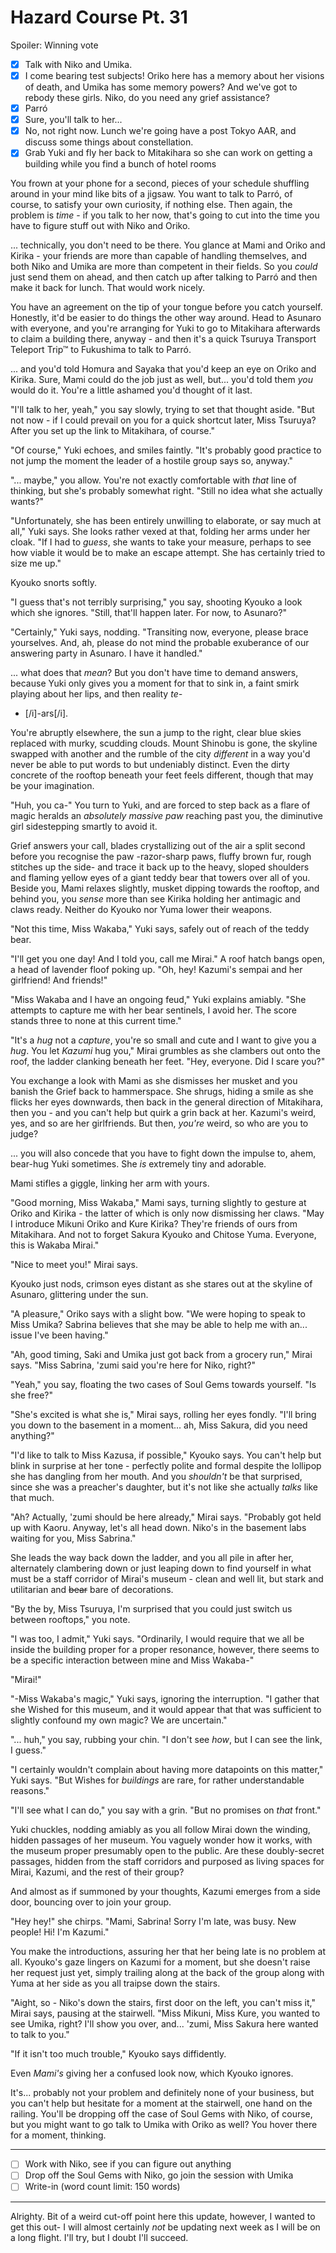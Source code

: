 # Hazard Course Pt. 31

Spoiler: Winning vote

- [x] Talk with Niko and Umika.
- [x] I come bearing test subjects! Oriko here has a memory about her visions of death, and Umika has some memory powers? And we've got to rebody these girls. Niko, do you need any grief assistance?
- [x] Parró
- [x] Sure, you'll talk to her...
- [x] No, not right now. Lunch we're going have a post Tokyo AAR, and discuss some things about constellation.
- [x] Grab Yuki and fly her back to Mitakihara so she can work on getting a building while you find a bunch of hotel rooms

You frown at your phone for a second, pieces of your schedule shuffling around in your mind like bits of a jigsaw. You want to talk to Parró, of course, to satisfy your own curiosity, if nothing else. Then again, the problem is *time* - if you talk to her now, that's going to cut into the time you have to figure stuff out with Niko and Oriko.

... technically, you don't need to be there. You glance at Mami and Oriko and Kirika - your friends are more than capable of handling themselves, and both Niko and Umika are more than competent in their fields. So you *could* just send them on ahead, and then catch up after talking to Parró and then make it back for lunch. That would work nicely.

You have an agreement on the tip of your tongue before you catch yourself. Honestly, it'd be easier to do things the other way around. Head to Asunaro with everyone, and you're arranging for Yuki to go to Mitakihara afterwards to claim a building there, anyway - and then it's a quick Tsuruya Transport Teleport Trip™ to Fukushima to talk to Parró.

... and you'd told Homura and Sayaka that you'd keep an eye on Oriko and Kirika. Sure, Mami could do the job just as well, but... you'd told them *you* would do it. You're a little ashamed you'd thought of it last.

"I'll talk to her, yeah," you say slowly, trying to set that thought aside. "But not now - if I could prevail on you for a quick shortcut later, Miss Tsuruya? After you set up the link to Mitakihara, of course."

"Of course," Yuki echoes, and smiles faintly. "It's probably good practice to not jump the moment the leader of a hostile group says so, anyway."

"... maybe," you allow. You're not exactly comfortable with *that* line of thinking, but she's probably somewhat right. "Still no idea what she actually wants?"

"Unfortunately, she has been entirely unwilling to elaborate, or say much at all," Yuki says. She looks rather vexed at that, folding her arms under her cloak. "If I had to *guess*, she wants to take your measure, perhaps to see how viable it would be to make an escape attempt. She has certainly tried to size me up."

Kyouko snorts softly.

"I guess that's not terribly surprising," you say, shooting Kyouko a look which she ignores. "Still, that'll happen later. For now, to Asunaro?"

"Certainly," Yuki says, nodding. "Transiting now, everyone, please brace yourselves. And, ah, please do not mind the probable exuberance of our answering party in Asunaro. I have it handled."

... what does that *mean*? But you don't have time to demand answers, because Yuki only gives you a moment for that to sink in, a faint smirk playing about her lips, and then reality *te-*

- [/i]-ars\[/i].

You're abruptly elsewhere, the sun a jump to the right, clear blue skies replaced with murky, scudding clouds. Mount Shinobu is gone, the skyline swapped with another and the rumble of the city *different* in a way you'd never be able to put words to but undeniably distinct. Even the dirty concrete of the rooftop beneath your feet feels different, though that may be your imagination.

"Huh, you ca-" You turn to Yuki, and are forced to step back as a flare of magic heralds an *absolutely massive paw* reaching past you, the diminutive girl sidestepping smartly to avoid it.

Grief answers your call, blades crystallizing out of the air a split second before you recognise the paw -razor-sharp paws, fluffy brown fur, rough stitches up the side- and trace it back up to the heavy, sloped shoulders and flaming yellow eyes of a giant teddy bear that towers over all of you. Beside you, Mami relaxes slightly, musket dipping towards the rooftop, and behind you, you *sense* more than see Kirika holding her antimagic and claws ready. Neither do Kyouko nor Yuma lower their weapons.

"Not this time, Miss Wakaba," Yuki says, safely out of reach of the teddy bear.

"I'll get you one day! And I told you, call me Mirai." A roof hatch bangs open, a head of lavender floof poking up. "Oh, hey! Kazumi's sempai and her girlfriend! And friends!"

"Miss Wakaba and I have an ongoing feud," Yuki explains amiably. "She attempts to capture me with her bear sentinels, I avoid her. The score stands three to none at this current time."

"It's a *hug* not a *capture*, you're so small and cute and I want to give you a *hug*. You let *Kazumi* hug you," Mirai grumbles as she clambers out onto the roof, the ladder clanking beneath her feet. "Hey, everyone. Did I scare you?"

You exchange a look with Mami as she dismisses her musket and you banish the Grief back to hammerspace. She shrugs, hiding a smile as she flicks her eyes downwards, then back in the general direction of Mitakihara, then you - and you can't help but quirk a grin back at her. Kazumi's weird, yes, and so are her girlfriends. But then, *you're* weird, so who are you to judge?

... you will also concede that you have to fight down the impulse to, ahem, bear-hug Yuki sometimes. She *is* extremely tiny and adorable.

Mami stifles a giggle, linking her arm with yours.

"Good morning, Miss Wakaba," Mami says, turning slightly to gesture at Oriko and Kirika - the latter of which is only now dismissing her claws. "May I introduce Mikuni Oriko and Kure Kirika? They're friends of ours from Mitakihara. And not to forget Sakura Kyouko and Chitose Yuma. Everyone, this is Wakaba Mirai."

"Nice to meet you!" Mirai says.

Kyouko just nods, crimson eyes distant as she stares out at the skyline of Asunaro, glittering under the sun.

"A pleasure," Oriko says with a slight bow. "We were hoping to speak to Miss Umika? Sabrina believes that she may be able to help me with an... issue I've been having."

"Ah, good timing, Saki and Umika just got back from a grocery run," Mirai says. "Miss Sabrina, 'zumi said you're here for Niko, right?"

"Yeah," you say, floating the two cases of Soul Gems towards yourself. "Is she free?"

"She's excited is what she is," Mirai says, rolling her eyes fondly. "I'll bring you down to the basement in a moment... ah, Miss Sakura, did you need anything?"

"I'd like to talk to Miss Kazusa, if possible," Kyouko says. You can't help but blink in surprise at her tone - perfectly polite and formal despite the lollipop she has dangling from her mouth. And you *shouldn't* be that surprised, since she was a preacher's daughter, but it's not like she actually *talks* like that much.

"Ah? Actually, 'zumi should be here already," Mirai says. "Probably got held up with Kaoru. Anyway, let's all head down. Niko's in the basement labs waiting for you, Miss Sabrina."

She leads the way back down the ladder, and you all pile in after her, alternately clambering down or just leaping down to find yourself in what must be a staff corridor of Mirai's museum - clean and well lit, but stark and utilitarian and ~~bear~~ bare of decorations.

"By the by, Miss Tsuruya, I'm surprised that you could just switch us between rooftops," you note.

"I was too, I admit," Yuki says. "Ordinarily, I would require that we all be inside the building proper for a proper resonance, however, there seems to be a specific interaction between mine and Miss Wakaba-"

"Mirai!"

"-Miss Wakaba's magic," Yuki says, ignoring the interruption. "I gather that she Wished for this museum, and it would appear that that was sufficient to slightly confound my own magic? We are uncertain."

"... huh," you say, rubbing your chin. "I don't see *how*, but I can see the link, I guess."

"I certainly wouldn't complain about having more datapoints on this matter," Yuki says. "But Wishes for *buildings* are rare, for rather understandable reasons."

"I'll see what I can do," you say with a grin. "But no promises on *that* front."

Yuki chuckles, nodding amiably as you all follow Mirai down the winding, hidden passages of her museum. You vaguely wonder how it works, with the museum proper presumably open to the public. Are these doubly-secret passages, hidden from the staff corridors and purposed as living spaces for Mirai, Kazumi, and the rest of their group?

And almost as if summoned by your thoughts, Kazumi emerges from a side door, bouncing over to join your group.

"Hey hey!" she chirps. "Mami, Sabrina! Sorry I'm late, was busy. New people! Hi! I'm Kazumi."

You make the introductions, assuring her that her being late is no problem at all. Kyouko's gaze lingers on Kazumi for a moment, but she doesn't raise her request just yet, simply trailing along at the back of the group along with Yuma at her side as you all traipse down the stairs.

"Aight, so - Niko's down the stairs, first door on the left, you can't miss it," Mirai says, pausing at the stairwell. "Miss Mikuni, Miss Kure, you wanted to see Umika, right? I'll show you over, and... 'zumi, Miss Sakura here wanted to talk to you."

"If it isn't too much trouble," Kyouko says diffidently.

Even *Mami's* giving her a confused look now, which Kyouko ignores.

It's... probably not your problem and definitely none of your business, but you can't help but hesitate for a moment at the stairwell, one hand on the railing. You'll be dropping off the case of Soul Gems with Niko, of course, but you might want to go talk to Umika with Oriko as well? You hover there for a moment, thinking.

---

- [ ] Work with Niko, see if you can figure out anything
- [ ] Drop off the Soul Gems with Niko, go join the session with Umika
- [ ] Write-in (word count limit: 150 words)

---

Alrighty. Bit of a weird cut-off point here this update, however, I wanted to get this out- I will almost certainly *not* be updating next week as I will be on a long flight. I'll try, but I doubt I'll succeed.
